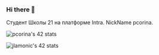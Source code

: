 ### Hi there 👋
Студент Школы 21 на платформе Intra.
NickName pcorina.

![pcorina's 42 stats](https://badge42.vercel.app/api/v2/cl445u09f001109jr6w9u48qd/stats?cursusId=21&coalitionId=99)</br>

![jlamonic's 42 stats](https://badge42.vercel.app/api/v2/cl1penniy001109muf8ttfi4l/stats?cursusId=21&coalitionId=104)</br>


